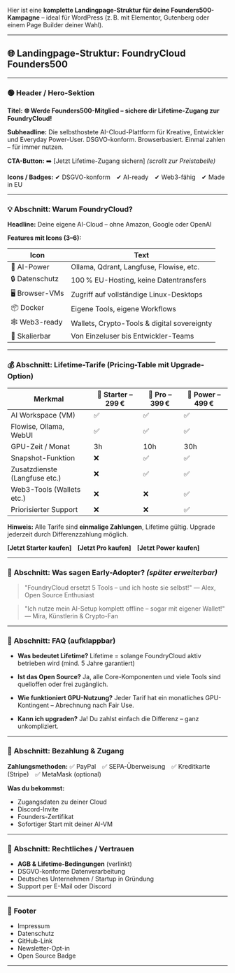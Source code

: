 Hier ist eine **komplette Landingpage-Struktur für deine Founders500-Kampagne** – ideal für WordPress (z. B. mit Elementor, Gutenberg oder einem Page Builder deiner Wahl).

---

## 🌐 **Landingpage-Struktur: FoundryCloud Founders500**

---

### 🟢 **Header / Hero-Sektion**

**Titel:**
**🌐 Werde Founders500-Mitglied – sichere dir Lifetime-Zugang zur FoundryCloud!**

**Subheadline:**
Die selbsthostete AI-Cloud-Plattform für Kreative, Entwickler und Everyday Power-User. DSGVO-konform. Browserbasiert. Einmal zahlen – für immer nutzen.

**CTA-Button:**
➡️ \[Jetzt Lifetime-Zugang sichern]
*(scrollt zur Preistabelle)*

**Icons / Badges:**
✔ DSGVO-konform ✔ AI-ready ✔ Web3-fähig ✔ Made in EU

---

### 💡 **Abschnitt: Warum FoundryCloud?**

**Headline:**
Deine eigene AI-Cloud – ohne Amazon, Google oder OpenAI

**Features mit Icons (3–6):**

| Icon            | Text                                        |
| --------------- | ------------------------------------------- |
| 🧠 AI-Power     | Ollama, Qdrant, Langfuse, Flowise, etc.     |
| 🔒 Datenschutz  | 100 % EU-Hosting, keine Datentransfers      |
| 🖥️ Browser-VMs | Zugriff auf vollständige Linux-Desktops     |
| 📦 Docker       | Eigene Tools, eigene Workflows              |
| 🕸️ Web3-ready  | Wallets, Crypto-Tools & digital sovereignty |
| 🚀 Skalierbar   | Von Einzeluser bis Entwickler-Teams         |

---

### 💰 **Abschnitt: Lifetime-Tarife (Pricing-Table mit Upgrade-Option)**

| Merkmal                       | 🥉 Starter – 299 € | 🥈 Pro – 399 € | 🥇 Power – 499 € |
| ----------------------------- | ------------------ | -------------- | ---------------- |
| AI Workspace (VM)             | ✅                  | ✅              | ✅                |
| Flowise, Ollama, WebUI        | ✅                  | ✅              | ✅                |
| GPU-Zeit / Monat              | 3h                 | 10h            | 30h              |
| Snapshot-Funktion             | ❌                  | ✅              | ✅                |
| Zusatzdienste (Langfuse etc.) | ❌                  | ✅              | ✅                |
| Web3-Tools (Wallets etc.)     | ❌                  | ❌              | ✅                |
| Priorisierter Support         | ❌                  | ❌              | ✅                |

**Hinweis:** Alle Tarife sind **einmalige Zahlungen**, Lifetime gültig.
Upgrade jederzeit durch Differenzzahlung möglich.

**\[Jetzt Starter kaufen]** **\[Jetzt Pro kaufen]** **\[Jetzt Power kaufen]**

---

### 👥 **Abschnitt: Was sagen Early-Adopter?** *(später erweiterbar)*

> "FoundryCloud ersetzt 5 Tools – und ich hoste sie selbst!"
> — Alex, Open Source Enthusiast

> "Ich nutze mein AI-Setup komplett offline – sogar mit eigener Wallet!"
> — Mira, Künstlerin & Crypto-Fan

---

### 🔎 **Abschnitt: FAQ (aufklappbar)**

* **Was bedeutet Lifetime?**
  Lifetime = solange FoundryCloud aktiv betrieben wird (mind. 5 Jahre garantiert)

* **Ist das Open Source?**
  Ja, alle Core-Komponenten und viele Tools sind quelloffen oder frei zugänglich.

* **Wie funktioniert GPU-Nutzung?**
  Jeder Tarif hat ein monatliches GPU-Kontingent – Abrechnung nach Fair Use.

* **Kann ich upgraden?**
  Ja! Du zahlst einfach die Differenz – ganz unkompliziert.

---

### 📩 **Abschnitt: Bezahlung & Zugang**

**Zahlungsmethoden:**
✅ PayPal ✅ SEPA-Überweisung ✅ Kreditkarte (Stripe) ✅ MetaMask (optional)

**Was du bekommst:**

* Zugangsdaten zu deiner Cloud
* Discord-Invite
* Founders-Zertifikat
* Sofortiger Start mit deiner AI-VM

---

### 🧾 **Abschnitt: Rechtliches / Vertrauen**

* **AGB & Lifetime-Bedingungen** (verlinkt)
* DSGVO-konforme Datenverarbeitung
* Deutsches Unternehmen / Startup in Gründung
* Support per E-Mail oder Discord

---

### 🚀 **Footer**

* Impressum
* Datenschutz
* GitHub-Link
* Newsletter-Opt-in
* Open Source Badge

---

